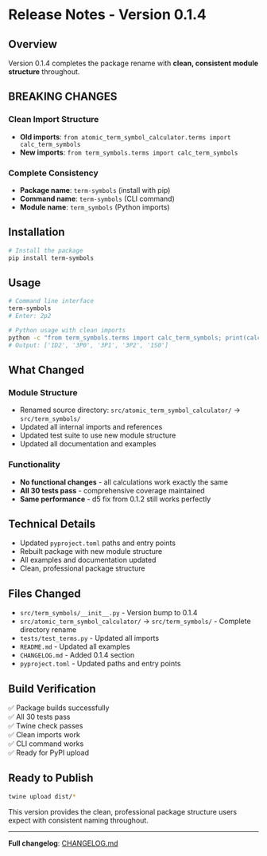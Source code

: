 # Release Notes - Version 0.1.4

## Overview

Version 0.1.4 completes the package rename with **clean, consistent module structure** throughout.

## BREAKING CHANGES

### Clean Import Structure
- **Old imports**: `from atomic_term_symbol_calculator.terms import calc_term_symbols`
- **New imports**: `from term_symbols.terms import calc_term_symbols`

### Complete Consistency
- **Package name**: `term-symbols` (install with pip)
- **Command name**: `term-symbols` (CLI command)
- **Module name**: `term_symbols` (Python imports)

## Installation

```bash
# Install the package
pip install term-symbols
```

## Usage

```bash
# Command line interface
term-symbols
# Enter: 2p2

# Python usage with clean imports
python -c "from term_symbols.terms import calc_term_symbols; print(calc_term_symbols('2p2'))"
# Output: ['1D2', '3P0', '3P1', '3P2', '1S0']
```

## What Changed

### Module Structure
- Renamed source directory: `src/atomic_term_symbol_calculator/` → `src/term_symbols/`
- Updated all internal imports and references
- Updated test suite to use new module structure
- Updated all documentation and examples

### Functionality
- **No functional changes** - all calculations work exactly the same
- **All 30 tests pass** - comprehensive coverage maintained
- **Same performance** - d5 fix from 0.1.2 still works perfectly

## Technical Details

- Updated `pyproject.toml` paths and entry points
- Rebuilt package with new module structure
- All examples and documentation updated
- Clean, professional package structure

## Files Changed

- `src/term_symbols/__init__.py` - Version bump to 0.1.4
- `src/atomic_term_symbol_calculator/` → `src/term_symbols/` - Complete directory rename
- `tests/test_terms.py` - Updated all imports
- `README.md` - Updated all examples
- `CHANGELOG.md` - Added 0.1.4 section
- `pyproject.toml` - Updated paths and entry points

## Build Verification

✅ Package builds successfully  
✅ All 30 tests pass  
✅ Twine check passes  
✅ Clean imports work  
✅ CLI command works  
✅ Ready for PyPI upload  

## Ready to Publish

```bash
twine upload dist/*
```

This version provides the clean, professional package structure users expect with consistent naming throughout.

---

**Full changelog**: [CHANGELOG.md](CHANGELOG.md)